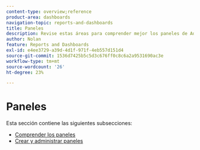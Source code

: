 ```yaml
---
content-type: overview;reference
product-area: dashboards
navigation-topic: reports-and-dashboards
title: Paneles
description: Revise estas áreas para comprender mejor los paneles de Adobe Workfront.
author: Nolan
feature: Reports and Dashboards
exl-id: e4ee3729-a39d-4d1f-971f-4eb557d151d4
source-git-commit: 1536d7425b5c5d3c676ff0c8c6a2a9531690ac3e
workflow-type: tm+mt
source-wordcount: '26'
ht-degree: 23%

---
```


# Paneles

Esta sección contiene las siguientes subsecciones:

* [Comprender los paneles](../../reports-and-dashboards/dashboards/understanding-dashboards/understand-dashboards.md)
* [Crear y administrar paneles](../../reports-and-dashboards/dashboards/creating-and-managing-dashboards/create-and-manage-dashboards.md)
